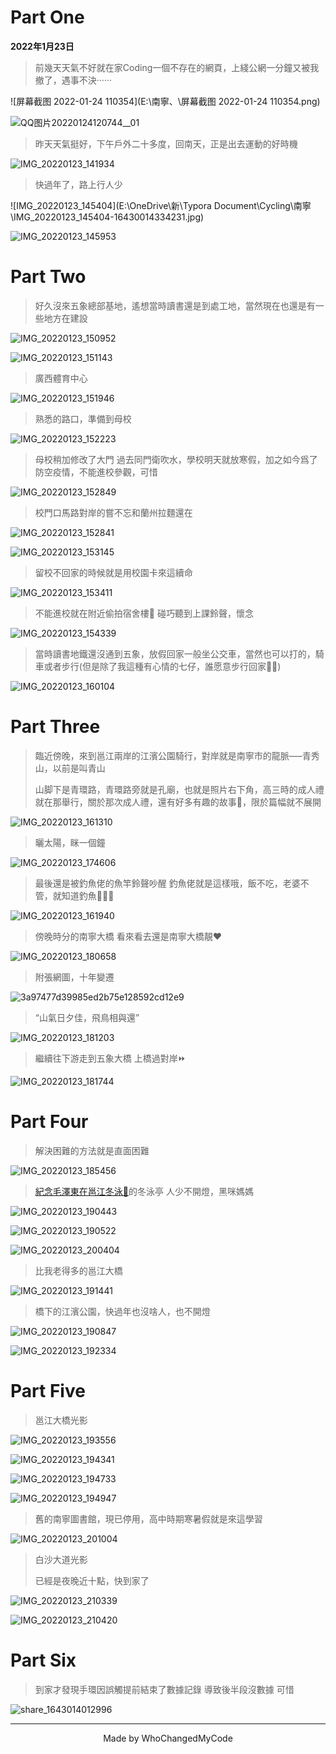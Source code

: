 # Part One

**2022年1月23日**

> 前幾天天氣不好就在家Coding一個不存在的網頁，上綫公網一分鐘又被我撤了，遇事不決······

![屏幕截图 2022-01-24 110354](E:\南寧、\屏幕截图 2022-01-24 110354.png)

![QQ图片20220124120744__01](E:\南寧、\QQ图片20220124120744__01.png)

> 昨天天氣挺好，下午戶外二十多度，回南天，正是出去運動的好時機

![IMG_20220123_141934](E:\南寧、\IMG_20220123_141934.jpg)

> 快過年了，路上行人少

![IMG_20220123_145404](E:\OneDrive\新\Typora Document\Cycling\南寧\IMG_20220123_145404-16430014334231.jpg)

![IMG_20220123_145953](E:\南寧、\IMG_20220123_145953-16430014451982.jpg)



# Part Two

> 好久沒來五象總部基地，遙想當時讀書還是到處工地，當然現在也還是有一些地方在建設

![IMG_20220123_150952](E:\南寧、\IMG_20220123_150952-16430020938714.jpg)

![IMG_20220123_151143](E:\南寧、\IMG_20220123_151143-16430020827213.jpg)

> 廣西體育中心

![IMG_20220123_151946](E:\南寧、\IMG_20220123_151946-16430021710395.jpg)

> 熟悉的路口，準備到母校

![IMG_20220123_152223](E:\南寧、\IMG_20220123_152223-16430027296106.jpg)

> 母校稍加修改了大門
> 過去同門衛吹水，學校明天就放寒假，加之如今爲了防空疫情，不能進校參觀，可惜

![IMG_20220123_152849](E:\南寧、\IMG_20220123_152849-16430031453707.jpg)

> 校門口馬路對岸的嘗不忘和蘭州拉麵還在

![IMG_20220123_152841](E:\南寧、\IMG_20220123_152841-16430035230278.jpg)

![IMG_20220123_153145](E:\南寧、\IMG_20220123_153145-16430035326719.jpg)

> 留校不回家的時候就是用校園卡來這續命

![IMG_20220123_153411](E:\南寧、\IMG_20220123_153411-164300377475810.jpg)

> 不能進校就在附近偷拍宿舍樓🤣
> 碰巧聽到上課鈴聲，懷念

![IMG_20220123_154339](E:\南寧、\IMG_20220123_154339-164300400458311.jpg)

> 當時讀書地鐵還沒通到五象，放假回家一般坐公交車，當然也可以打的，騎車或者步行(但是除了我這種有心情的七仔，誰愿意步行回家🤣🤣)

![IMG_20220123_160104](E:\南寧、\IMG_20220123_160104-164300454094612.jpg)



# Part Three

> 臨近傍晚，來到邕江兩岸的江濱公園騎行，對岸就是南寧市的龍脈—–青秀山，以前是叫青山
>
> 山脚下是青環路，青環路旁就是孔廟，也就是照片右下角，高三時的成人禮就在那舉行，關於那次成人禮，還有好多有趣的故事🤣，限於篇幅就不展開

![IMG_20220123_161310](E:\南寧、\IMG_20220123_161310-164300490850113.jpg)

> 曬太陽，眯一個鐘

![IMG_20220123_174606](E:\南寧、\IMG_20220123_174606.jpg)

> 最後還是被釣魚佬的魚竿鈴聲吵醒
> 釣魚佬就是這樣哦，飯不吃，老婆不管，就知道釣魚🤣🤣🤣

![IMG_20220123_161940](E:\南寧、\IMG_20220123_161940-164300649264214.jpg)

> 傍晚時分的南寧大橋
> 看來看去還是南寧大橋靚❤️

![IMG_20220123_180658](E:\南寧、\IMG_20220123_180658.jpg)

> 附張網圖，十年變遷

![3a97477d39985ed2b75e128592cd12e9](E:\南寧、\3a97477d39985ed2b75e128592cd12e9.jpg)

> “山氣日夕佳，飛鳥相與還”

![IMG_20220123_181203](E:\南寧、\IMG_20220123_181203.jpg)

> 繼續往下游走到五象大橋
> 上橋過對岸⏩

![IMG_20220123_181744](E:\南寧、\IMG_20220123_181744.jpg)



# Part Four

> 解決困難的方法就是直面困難

![IMG_20220123_185456](E:\南寧、\IMG_20220123_185456.jpg)

> [紀念毛澤東在邕江冬泳🔗](https://www.sohu.com/a/222453701_495023)的冬泳亭
> 人少不開燈，黑咪媽媽

![IMG_20220123_190443](E:\南寧、\IMG_20220123_190443.jpg)

![IMG_20220123_190522](E:\南寧、\IMG_20220123_190522.jpg)

![IMG_20220123_200404](E:\南寧、\IMG_20220123_200404.jpg)

> 比我老得多的邕江大橋

![IMG_20220123_191441](E:\南寧、\IMG_20220123_191441.jpg)

> 橋下的江濱公園，快過年也沒啥人，也不開燈

![IMG_20220123_190847](E:\南寧、\IMG_20220123_190847.jpg)

![IMG_20220123_192334](E:\南寧、\IMG_20220123_192334.jpg)



# Part Five

> 邕江大橋光影

![IMG_20220123_193556](E:\南寧、\IMG_20220123_193556.jpg)

![IMG_20220123_194341](E:\南寧、\IMG_20220123_194341.jpg)

![IMG_20220123_194733](E:\南寧、\IMG_20220123_194733.jpg)

![IMG_20220123_194947](E:\南寧、\IMG_20220123_194947.jpg)

> 舊的南寧圖書館，現已停用，高中時期寒暑假就是來這學習

![IMG_20220123_201004](E:\南寧、\IMG_20220123_201004.jpg)

> 白沙大道光影
>
> 已經是夜晚近十點，快到家了

![IMG_20220123_210339](E:\南寧、\IMG_20220123_210339.jpg)

![IMG_20220123_210420](E:\南寧、\IMG_20220123_210420.jpg)



# Part Six

> 到家才發現手環因誤觸提前結束了數據記錄
> 導致後半段沒數據
> 可惜

![share_1643014012996](E:\南寧、\share_1643014012996.jpg)







---
<footer><center>Made by WhoChangedMyCode</center></footer>
